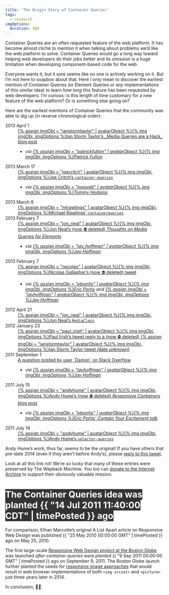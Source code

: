 ```yaml
---
title: 'The Origin Story of Container Queries'
tags:
  - research
imgOptions:
  duration: 30d
---
```

Container Queries are an often requested feature of the web platform. It has become almost cliché to mention it when talking about problems we’d like the web platform to solve. Container Queries would go a long way toward helping web developers do their jobs better and its omission is a huge limitation when developing component-based code for the web.

Everyone wants it, but it sure seems like no one is actively working on it. But I’m not here to soapbox about that. Here I only mean to discover the earliest mention of Container Queries (or Element Queries or any implementations of this similar idea) to learn _how long_ this feature has been requested by web developers. I’m curious: is this length of time customary for a new feature of the web platform? Or is something else going on?

Here are the earliest mentions of Container Queries that the community was able to dig up (in reverse chronological order):

<dl class="dl-inline">
    <dt>2013 April 1</dt>
    <dd>
        <a href="https://ianstormtaylor.com/media-queries-are-a-hack/">{% assign imgObj = "ianstormtaylor" | avatarObject %}{% img imgObj, imgOptions %}Ian Storm Taylor’s _Media Queries are a Hack_ blog post</a>
        <ul class="via">
            <li><em>via <a href="https://twitter.com/patrickfulton/status/1204490285536952321">{% assign imgObj = "patrickfulton" | avatarObject %}{% img imgObj, imgOptions %}Patrick Fulton</a></em></li>
        </ul>
    </dd>
    <dt>2013 March 17</dt>
    <dd>
        <a href="https://github.com/joecritch/container-queries">{% assign imgObj = "joecritch" | avatarObject %}{% img imgObj, imgOptions %}Joe Critch’s <code>container-queries</code></a>
        <ul class="via">
            <li><em>via <a href="https://twitter.com/innovati/status/1204484977938726912">{% assign imgObj = "innovati" | avatarObject %}{% img imgObj, imgOptions %}Tommy Hodgins</a></em></li>
        </ul>
    </dd>
    <dt>2013 March 8</dt>
    <dd>
        <a href="https://github.com/mlrawlings/containerqueries">{% assign imgObj = "mlrawlings" | avatarObject %}{% img imgObj, imgOptions %}Michael Rawlings’ <code>containerqueries</code></a>
    </dd>
    <dt>2013 February 7</dt>
    <dd>
        <a href="http://web.archive.org/web/20130212075053/http://www.jonathantneal.com/blog/thoughts-on-media-queries-for-elements/">{% assign imgObj = "jon_neal" | avatarObject %}{% img imgObj, imgOptions %}Jon Neal’s (now ⛔️ deleted) <em>Thoughts on Media Queries for Elements</em></a>
        <ul class="via">
            <li><em>via <a href="https://twitter.com/jay_hoffmann/status/1204508530025349121">{% assign imgObj = "jay_hoffman" | avatarObject %}{% img imgObj, imgOptions %}Jay Hoffman</a></em></li>
        </ul>
    </dd>
    <dt>2013 February 7</dt>
    <dd>
        <a href="http://web.archive.org/web/20140415001721/https://twitter.com/necolas/status/299573744307941376">{% assign imgObj = "necolas" | avatarObject %}{% img imgObj, imgOptions %}Nicolas Gallagher’s (now ⛔️ deleted) tweet</a>
        <ul class="via">
            <li><em>via <a href="https://twitter.com/etportis/status/1204492164836675584">{% assign imgObj = "etportis" | avatarObject %}{% img imgObj, imgOptions %}Eric Portis</a> and <a href="https://twitter.com/jay_hoffmann/status/1204508530025349121">{% assign imgObj = "jayhoffman" | avatarObject %}{% img imgObj, imgOptions %}Jay Hoffman</a></em></li>
        </ul>
    </dd>
    <dt>2012 April 21</dt>
    <dd>
        <a href="https://github.com/jonathantneal/MediaClass">{% assign imgObj = "jon_neal" | avatarObject %}{% img imgObj, imgOptions %}Jon Neal’s <code>MediaClass</code></a>
    </dd>
    <dt>2012 January 23</dt>
    <dd>
        <a href="https://twitter.com/paul_irish/status/161664213054533633">{% assign imgObj = "paul_irish" | avatarObject %}{% img imgObj, imgOptions %}Paul Irish’s tweet reply to a (now ⛔️ deleted) {% assign imgObj = "ianstormtaylor" | avatarObject %}{% img imgObj, imgOptions %}Ian Storm Taylor tweet (date unknown)</a>
    </dd>
    <dt>2011 September 1</dt>
    <dd>
        <a href="https://stackoverflow.com/questions/7271818/media-query-like-behaviour-on-width-of-a-specific-div">A question posted by user `Damon` on Stack Overflow</a>
        <ul class="via">
            <li><em>via <a href="https://twitter.com/jay_hoffmann/status/1204508888730603526">{% assign imgObj = "jayhoffman" | avatarObject %}{% img imgObj, imgOptions %}Jay Hoffman</a></em></li>
        </ul>
    </dd>
    <dt>2011 July 15</dt>
    <dd>
        <a href="http://web.archive.org/web/20160325052109/http://blog.andyhume.net/responsive-containers/">{% assign imgObj = "andyhume" | avatarObject %}{% img imgObj, imgOptions %}Andy Hume’s (now ⛔️ deleted) <em>Responsive Containers</em> blog post</a>
        <ul class="via">
            <li><em>via <a href="https://vimeo.com/223432117">{% assign imgObj = "etportis" | avatarObject %}{% img imgObj, imgOptions %}Eric Portis’ Contain Your Excitement talk</a></em></li>
        </ul>
    </dd>
    <dt>2011 July 14</dt>
    <dd>
        <a href="https://github.com/ahume/selector-queries">{% assign imgObj = "andyhume" | avatarObject %}{% img imgObj, imgOptions %}Andy Hume’s <code>selector-queries</code></a>
    </dd>
</dl>

Andy Hume’s work, thus far, seems to be the original! If you have others that pre-date 2014 (even if they aren’t before Andy’s), please [reply to this tweet](https://twitter.com/zachleat/status/1204488622386417665).

<p class="livedemo livedemo-sm top" data-demo-label="Get out your wallet">Look at all this link rot! We’re so lucky that many of these entries were preserved by The Wayback Machine. You too can <a href="https://archive.org/donate/">donate to the Internet Archive</a> to support their obviously valuable mission.</p>

<h1><span class="text-highlight" style="background-color: #333; color: #fff">The Container Queries idea was planted <span class="timeago" data-date="14 Jul 2011 11:40:00 CDT">{{ "14 Jul 2011 11:40:00 CDT" | timePosted }}</span> ago</span></h1>

For comparison, Ethan Marcotte’s original A List Apart article on Responsive Web Design was published <span class="timeago" data-date="25 May 2010 00:00:00 GMT">{{ "25 May 2010 00:00:00 GMT" | timePosted }}</span> ago on May 25, 2010.

The first large-scale [Responsive Web Design project at the Boston Globe](https://www.filamentgroup.com/lab/introducing-the-new-responsive-designed-bostonglobecom.html) was launched _after container queries were planted_ <span class="timeago" data-date="9 Sep 2011 00:00:00 GMT">{{ "9 Sep 2011 00:00:00 GMT" | timePosted }}</span> ago on September 9, 2011. The Boston Globe launch further planted the seeds for [responsive image approaches](https://alistapart.com/article/responsive-images/) that would result in web browser implementations of both `<img srcset>` and `<picture>` just three years later in 2014.

In conclusion, 🤷‍♂️.